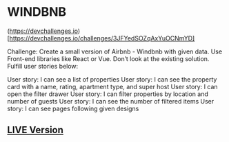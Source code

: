 # WINDBNB

(https://devchallenges.io)[https://devchallenges.io/challenges/3JFYedSOZqAxYuOCNmYD]

Challenge: Create a small version of Airbnb - Windbnb with given data. Use Front-end libraries like React or Vue. Don’t look at the existing solution. Fulfill user stories below:

User story: I can see a list of properties
User story: I can see the property card with a name, rating, apartment type, and super host
User story: I can open the filter drawer
User story: I can filter properties by location and number of guests
User story: I can see the number of filtered items
User story: I can see pages following given designs

## [LIVE Version](https://windbnb.surge.sh/)
